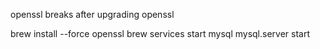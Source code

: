 openssl breaks after upgrading openssl   

brew install --force openssl
brew services start mysql
mysql.server start